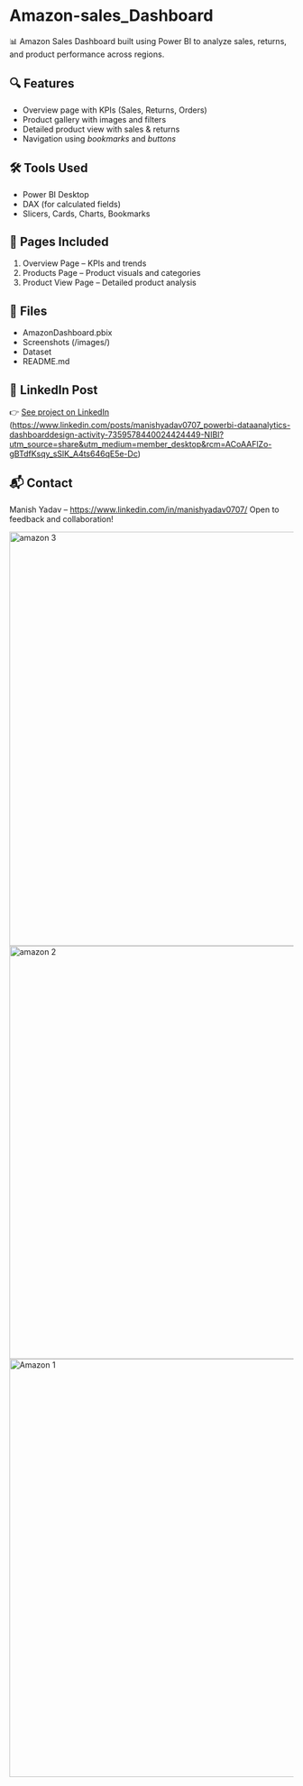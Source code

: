 # Amazon-sales_Dashboard
📊 Amazon Sales Dashboard built using Power BI to analyze sales, returns, and product performance across regions. 

## 🔍 Features
- Overview page with KPIs (Sales, Returns, Orders)
- Product gallery with images and filters
- Detailed product view with sales & returns
- Navigation using *bookmarks* and *buttons*

## 🛠 Tools Used
- Power BI Desktop  
- DAX (for calculated fields)  
- Slicers, Cards, Charts, Bookmarks

## 📸 Pages Included
1. Overview Page – KPIs and trends  
2. Products Page – Product visuals and categories  
3. Product View Page – Detailed product analysis

## 📂 Files
- AmazonDashboard.pbix  
- Screenshots (/images/)
- Dataset
- README.md  


## 🔗 LinkedIn Post
👉 [See project on LinkedIn](#) (https://www.linkedin.com/posts/manishyadav0707_powerbi-dataanalytics-dashboarddesign-activity-7359578440024424449-NIBI?utm_source=share&utm_medium=member_desktop&rcm=ACoAAFlZo-gBTdfKsqy_sSlK_A4ts646qE5e-Dc)


## 📬 Contact

Manish Yadav – https://www.linkedin.com/in/manishyadav0707/
Open to feedback and collaboration!

<img width="1321" height="735" alt="amazon 3" src="https://github.com/user-attachments/assets/2664dd63-19cd-478b-9a1a-8ded30d1d22d" />
<img width="1290" height="733" alt="amazon 2" src="https://github.com/user-attachments/assets/e3a3f27d-0190-4996-9a3b-eb7f447d1c2d" />
<img width="1287" height="742" alt="Amazon 1" src="https://github.com/user-attachments/assets/1836f494-3fae-4554-a5cb-a5553ea5af6b" />


